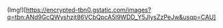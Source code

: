(Img!)[https://encrypted-tbn0.gstatic.com/images?q=tbn:ANd9GcQWyshzjt86VCbQpcA5l9WDD_Y5JlysZzPeJw&usqp=CAU]
